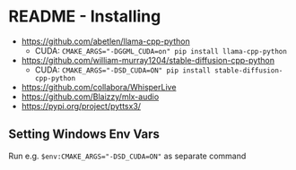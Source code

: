 # README - Installing

- https://github.com/abetlen/llama-cpp-python
  - CUDA: `CMAKE_ARGS="-DGGML_CUDA=on" pip install llama-cpp-python`
- https://github.com/william-murray1204/stable-diffusion-cpp-python
  - CUDA: `CMAKE_ARGS="-DSD_CUDA=ON" pip install stable-diffusion-cpp-python`
- https://github.com/collabora/WhisperLive
- https://github.com/Blaizzy/mlx-audio
- https://pypi.org/project/pyttsx3/

## Setting Windows Env Vars

Run e.g. `$env:CMAKE_ARGS="-DSD_CUDA=ON"` as separate command

